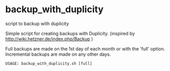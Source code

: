 # backup_with_duplicity
script to backup with duplicity



Simple script for creating backups with Duplicity.
(inspired by http://wiki.hetzner.de/index.php/Backup )

Full backups are made on the 1st day of each month or with the 'full' option.
Incremental backups are made on any other days.

`
USAGE: backup_with_duplicity.sh [full]
`

